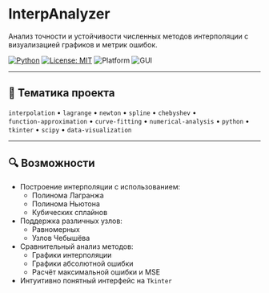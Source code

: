 # InterpAnalyzer

Анализ точности и устойчивости численных методов интерполяции с визуализацией графиков и метрик ошибок.

[![Python](https://img.shields.io/badge/Python-3.12-blue?logo=python)](https://www.python.org)
[![License: MIT](https://img.shields.io/badge/License-MIT-green.svg)](https://opensource.org/licenses/MIT)
![Platform](https://img.shields.io/badge/platform-linux%20%7C%20windows%20%7C%20macos-lightgrey)
![GUI](https://img.shields.io/badge/interface-Tkinter-orange)

---

## 🧠 Тематика проекта

`interpolation` • `lagrange` • `newton` • `spline` • `chebyshev` •  
`function-approximation` • `curve-fitting` • `numerical-analysis` • `python` • `tkinter` • `scipy` • `data-visualization`

---

## 🔍 Возможности

- Построение интерполяции с использованием:
  - Полинома Лагранжа
  - Полинома Ньютона
  - Кубических сплайнов
- Поддержка различных узлов:
  - Равномерных
  - Узлов Чебышёва
- Сравнительный анализ методов:
  - Графики интерполяции
  - Графики абсолютной ошибки
  - Расчёт максимальной ошибки и MSE
- Интуитивно понятный интерфейс на `Tkinter`
